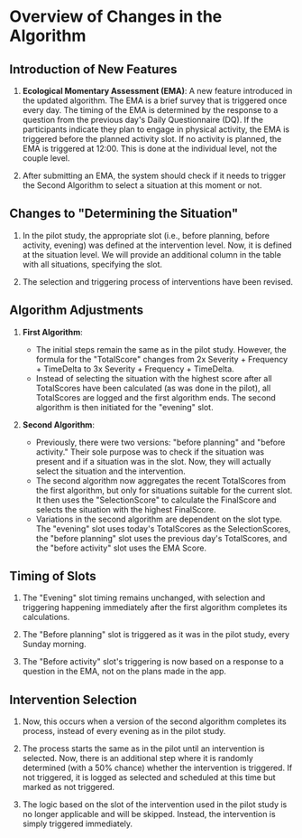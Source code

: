 # Overview of Changes in the Algorithm

## Introduction of New Features

1. **Ecological Momentary Assessment (EMA)**: A new feature introduced in the updated algorithm. The EMA is a brief survey that is triggered once every day. The timing of the EMA is determined by the response to a question from the previous day's Daily Questionnaire (DQ). If the participants indicate they plan to engage in physical activity, the EMA is triggered before the planned activity slot. If no activity is planned, the EMA is triggered at 12:00. This is done at the individual level, not the couple level.

2. After submitting an EMA, the system should check if it needs to trigger the Second Algorithm to select a situation at this moment or not. 

## Changes to "Determining the Situation"

1. In the pilot study, the appropriate slot (i.e., before planning, before activity, evening) was defined at the intervention level. Now, it is defined at the situation level. We will provide an additional column in the table with all situations, specifying the slot.

2. The selection and triggering process of interventions have been revised.

## Algorithm Adjustments

1. **First Algorithm**:
    - The initial steps remain the same as in the pilot study. However, the formula for the "TotalScore" changes from 2x Severity + Frequency + TimeDelta to 3x Severity + Frequency + TimeDelta.
    - Instead of selecting the situation with the highest score after all TotalScores have been calculated (as was done in the pilot), all TotalScores are logged and the first algorithm ends. The second algorithm is then initiated for the "evening" slot.

2. **Second Algorithm**:
    - Previously, there were two versions: "before planning" and "before activity." Their sole purpose was to check if the situation was present and if a situation was in the slot. Now, they will actually select the situation and the intervention.
    - The second algorithm now aggregates the recent TotalScores from the first algorithm, but only for situations suitable for the current slot. It then uses the "SelectionScore" to calculate the FinalScore and selects the situation with the highest FinalScore.
    - Variations in the second algorithm are dependent on the slot type. The "evening" slot uses today's TotalScores as the SelectionScores, the "before planning" slot uses the previous day's TotalScores, and the "before activity" slot uses the EMA Score.

## Timing of Slots

1. The "Evening" slot timing remains unchanged, with selection and triggering happening immediately after the first algorithm completes its calculations.

2. The "Before planning" slot is triggered as it was in the pilot study, every Sunday morning.

3. The "Before activity" slot's triggering is now based on a response to a question in the EMA, not on the plans made in the app.

## Intervention Selection

1. Now, this occurs when a version of the second algorithm completes its process, instead of every evening as in the pilot study.

2. The process starts the same as in the pilot until an intervention is selected. Now, there is an additional step where it is randomly determined (with a 50% chance) whether the intervention is triggered. If not triggered, it is logged as selected and scheduled at this time but marked as not triggered.

3. The logic based on the slot of the intervention used in the pilot study is no longer applicable and will be skipped. Instead, the intervention is simply triggered immediately.
